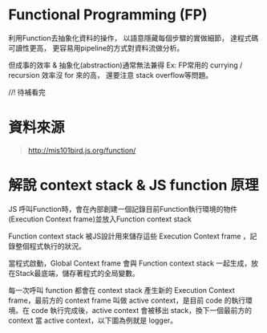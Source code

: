 # Functional Programming (FP)
利用Function去抽象化資料的操作，
以語意隱藏每個步驟的實做細節，
達程式碼可讀性更高，
更容易用pipeline的方式對資料流做分析。

但成事的效率 & 抽象化(abstraction)通常無法兼得
Ex: FP常用的 currying / recursion 效率沒 for 來的高，
還要注意 stack overflow等問題。

//! 待補看完

# 資料來源
> http://mis101bird.js.org/function/

# 解說 context stack & JS function 原理
JS 呼叫Function時，會在內部創建一個記錄目前Function執行環境的物件(Execution Context frame)並放入Function context stack

Function context stack 被JS設計用來儲存這些 Execution Context frame
，記錄整個程式執行的狀況。

當程式啟動，Global Context frame 會與 Function context stack 一起生成，放在Stack最底端，儲存著程式的全局變數。

每一次呼叫 function 都會在 context stack 產生新的 Execution Context frame，最前方的 context frame 叫做 active context，是目前 code 的執行環境。在 code 執行完成後，active context 會被移出 stack，換下一個最前方的 context 當 active context，以下圖為例就是 logger。

